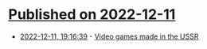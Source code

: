 # [Published on 2022-12-11](index.md)

* [2022-12-11, 19:16:39](https://news.ycombinator.com/item?id=33946431) - [Video games made in the USSR](https://www.rbth.com/lifestyle/332384-video-games-soviet-russian-tetris)
